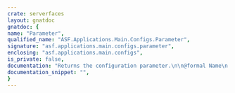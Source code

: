 ```yaml
---
crate: serverfaces
layout: gnatdoc
gnatdoc: {
name: "Parameter",
qualified_name: "ASF.Applications.Main.Configs.Parameter",
signature: "asf.applications.main.configs.parameter",
enclosing: "asf.applications.main.configs",
is_private: false,
documentation: "Returns the configuration parameter.\n\n@formal Name\n  The default value.\n@formal Default",
documentation_snippet: "",
}
---
```

